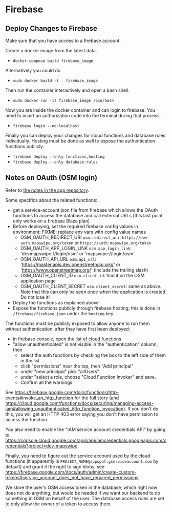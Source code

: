 # Firebase

## Deploy Changes to Firebase
Make sure that you have access to a firebase account.

Create a docker image from the latest data.
* `docker-compose build firebase_image`

Alternatively you could do
* `sudo docker build -t . firebase_image`

Then run the container interactively and open a bash shell.
* `sudo docker run -it firebase_image /bin/bash`

Now you are inside the docker container and can login to firebase. You need to insert an authorization code into the terminal during that process.
* `firebase login --no-localhost`

Finally you can deploy your changes for cloud functions and database rules individually. Hosting must be done as well to
expose the authentication functions publicly.
* `firebase deploy --only functions,hosting`
* `firebase deploy --only database:rules`

## Notes on OAuth (OSM login)

Refer to [the notes in the app repository](https://github.com/mapswipe/mapswipe/blob/master/docs/osm_login.md).

Some specifics about the related functions:
 - get a service-account.json file from firebase which allows the OAuth functions to access the database and call
   external URLs (this last point only works on a firebase Blaze plan)
- Before deploying, set the required firebase config values in environment:
FIXME: replace env vars with config value names
  - OSM_OAUTH_REDIRECT_URI `osm.redirect_uri`: `https://dev-auth.mapswipe.org/token` or `https://auth.mapswipe.org/token`
  - OSM_OAUTH_APP_LOGIN_LINK `osm.app_login_link`: 'devmapswipe://login/osm' or 'mapswipe://login/osm'
  - OSM_OAUTH_API_URL `osm.api_url`: 'https://master.apis.dev.openstreetmap.org/' or 'https://www.openstreetmap.org/' (include the
    trailing slash)
  - OSM_OAUTH_CLIENT_ID `osm.client_id`: find it on the OSM application page
  - OSM_OAUTH_CLIENT_SECRET `osm.client_secret`: same as above. Note that this can only be seen once when the application is created. Do not
    lose it!
- Deploy the functions as explained above
- Expose the functions publicly through firebase hosting, this is done in `/firebase/firebase.json` under the `hosting`
  key.

The functions must be publicly exposed to allow anyone to run them without authentication, after they have first been
deployed:
- in firebase console, open the [list of cloud
  functions](https://console.cloud.google.com/functions/list?project=dev-mapswipe&authuser=0&hl=en&tab=permissions)
- "allow unauthenticated" is not visible in the "authentication" column, then
    - select the auth functions by checking the box to the left side of them in the list
    - click "permissions" near the top, then "Add principal"
    - under "new principal" pick "allUsers"
    - under "select a role, choose "Cloud Function Invoker" and save.
    - Confirm all the warnings

See https://firebase.google.com/docs/functions/http-events#invoke_an_http_function for the full story (and
https://cloud.google.com/functions/docs/securing/managing-access-iam#allowing_unauthenticated_http_function_invocation).
If you don't do this, you will get an HTTP 403 error saying you don't have permission to access the function.

You also need to enable the "IAM service account credentials API" by going to
https://console.cloud.google.com/apis/api/iamcredentials.googleapis.com/credentials?project=dev-mapswipe.

Finally, you need to figure out the service account used by the cloud functions (it apparently is `PROJECT_NAME@appspot.gserviceaccount.com` by default) and grant it the right to sign blobs, see https://firebase.google.com/docs/auth/admin/create-custom-tokens#service_account_does_not_have_required_permissions.

We store the user's OSM access token in the database, which right now does not do anything, but would be needed if we
want our backend to do something in OSM on behalf of the user. The database access rules are set to only allow the owner
of a token to access them.
